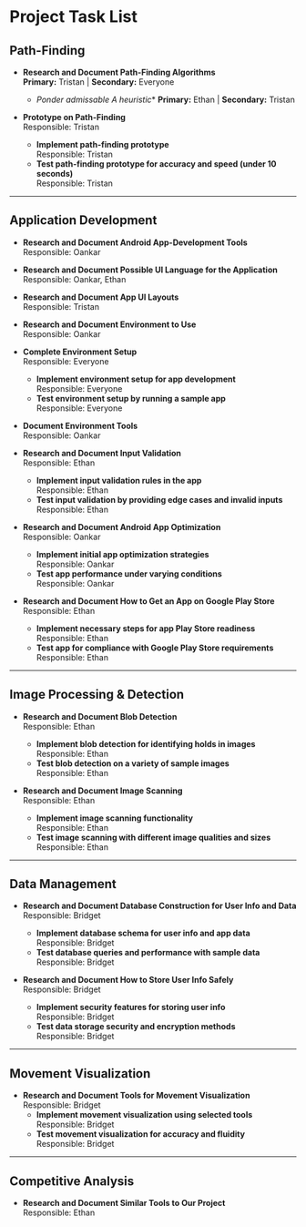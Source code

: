 # Project Task List

## Path-Finding
- **Research and Document Path-Finding Algorithms**  
  **Primary:** Tristan | **Secondary:** Everyone
  - **Ponder admissable A* heuristic**
    **Primary:** Ethan | **Secondary:** Tristan

- **Prototype on Path-Finding**  
  Responsible: Tristan
  - **Implement path-finding prototype**  
    Responsible: Tristan
  - **Test path-finding prototype for accuracy and speed (under 10 seconds)**  
    Responsible: Tristan

---

## Application Development
- **Research and Document Android App-Development Tools**  
  Responsible: Oankar

- **Research and Document Possible UI Language for the Application**  
  Responsible: Oankar, Ethan

- **Research and Document App UI Layouts**  
  Responsible: Tristan

- **Research and Document Environment to Use**  
  Responsible: Oankar

- **Complete Environment Setup**  
  Responsible: Everyone
  - **Implement environment setup for app development**  
    Responsible: Everyone
  - **Test environment setup by running a sample app**  
    Responsible: Everyone

- **Document Environment Tools**  
  Responsible: Oankar

- **Research and Document Input Validation**  
  Responsible: Ethan
  - **Implement input validation rules in the app**  
    Responsible: Ethan
  - **Test input validation by providing edge cases and invalid inputs**  
    Responsible: Ethan

- **Research and Document Android App Optimization**  
  Responsible: Oankar
  - **Implement initial app optimization strategies**  
    Responsible: Oankar
  - **Test app performance under varying conditions**  
    Responsible: Oankar

- **Research and Document How to Get an App on Google Play Store**  
  Responsible: Ethan
  - **Implement necessary steps for app Play Store readiness**  
    Responsible: Ethan
  - **Test app for compliance with Google Play Store requirements**  
    Responsible: Ethan

---

## Image Processing & Detection
- **Research and Document Blob Detection**  
  Responsible: Ethan
  - **Implement blob detection for identifying holds in images**  
    Responsible: Ethan
  - **Test blob detection on a variety of sample images**  
    Responsible: Ethan

- **Research and Document Image Scanning**  
  Responsible: Ethan
  - **Implement image scanning functionality**  
    Responsible: Ethan
  - **Test image scanning with different image qualities and sizes**  
    Responsible: Ethan

---

## Data Management
- **Research and Document Database Construction for User Info and Data**  
  Responsible: Bridget
  - **Implement database schema for user info and app data**  
    Responsible: Bridget
  - **Test database queries and performance with sample data**  
    Responsible: Bridget

- **Research and Document How to Store User Info Safely**  
  Responsible: Bridget
  - **Implement security features for storing user info**  
    Responsible: Bridget
  - **Test data storage security and encryption methods**  
    Responsible: Bridget

---

## Movement Visualization
- **Research and Document Tools for Movement Visualization**  
  Responsible: Bridget
  - **Implement movement visualization using selected tools**  
    Responsible: Bridget
  - **Test movement visualization for accuracy and fluidity**  
    Responsible: Bridget

---

## Competitive Analysis
- **Research and Document Similar Tools to Our Project**  
  Responsible: Ethan


